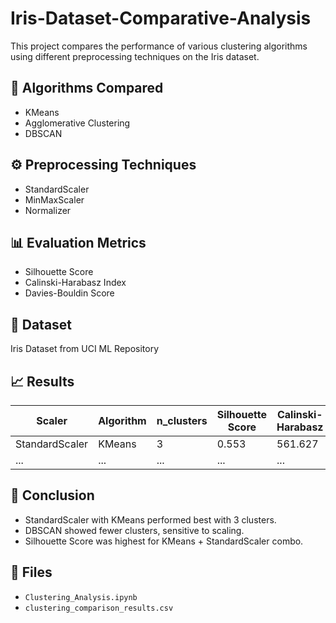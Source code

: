 # Iris-Dataset-Comparative-Analysis

This project compares the performance of various clustering algorithms using different preprocessing techniques on the Iris dataset.

## 🧪 Algorithms Compared
- KMeans
- Agglomerative Clustering
- DBSCAN

## ⚙️ Preprocessing Techniques
- StandardScaler
- MinMaxScaler
- Normalizer

## 📊 Evaluation Metrics
- Silhouette Score
- Calinski-Harabasz Index
- Davies-Bouldin Score

## 📁 Dataset
Iris Dataset from UCI ML Repository

## 📈 Results

| Scaler        | Algorithm     | n_clusters | Silhouette Score | Calinski-Harabasz | Davies-Bouldin |
|---------------|---------------|------------|------------------|-------------------|----------------|
| StandardScaler | KMeans       | 3          | 0.553            | 561.627           | 0.661          |
| ...           | ...           | ...        | ...              | ...               | ...            |

## 📌 Conclusion
- StandardScaler with KMeans performed best with 3 clusters.
- DBSCAN showed fewer clusters, sensitive to scaling.
- Silhouette Score was highest for KMeans + StandardScaler combo.

## 📎 Files
- `Clustering_Analysis.ipynb`
- `clustering_comparison_results.csv`
